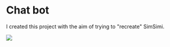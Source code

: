 # Chat bot

I created this project with the aim of trying to "recreate" SimSimi.

![](https://i.imgur.com/gzgmjab.png)
